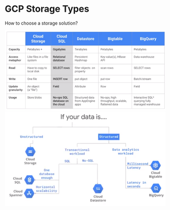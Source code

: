 # GCP Storage Types

How to choose a storage solution?

![Access Patterns](../../img/gcp_storage_patterns.png)  
![Storage Tree](../../img/gcp_storage_patterns2.png)
